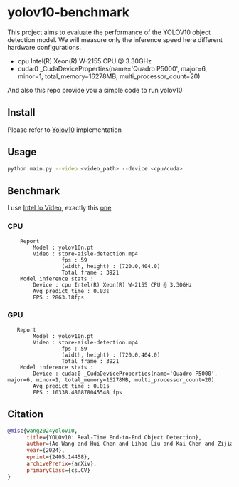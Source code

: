 # yolov10-benchmark

This project aims to evaluate the performance of the YOLOV10 object detection model. We will measure only the inference speed here different hardware configurations.

- cpu Intel(R) Xeon(R) W-2155 CPU @ 3.30GHz
- cuda:0 _CudaDeviceProperties(name='Quadro P5000', major=6, minor=1, total_memory=16278MB, multi_processor_count=20)

And also this repo provide you a simple code to run yolov10

## Install

Please refer to [Yolov10](https://github.com/THU-MIG/yolov10) implementation

## Usage

```bash
python main.py --video <video_path> --device <cpu/cuda>
```

## Benchmark

I use [Intel Io Video](https://github.com/intel-iot-devkit/sample-videos?tab=readme-ov-file), exactly this [one](https://github.com/intel-iot-devkit/sample-videos/raw/master/store-aisle-detection.mp4).

### CPU
```
    Report
        Model : yolov10n.pt
        Video : store-aisle-detection.mp4
                 fps : 59
                 (width, height) : (720.0,404.0)
                 Total frame : 3921
    Model inference stats :
        Device : cpu Intel(R) Xeon(R) W-2155 CPU @ 3.30GHz
        Avg predict time : 0.03s
        FPS : 2863.18fps
```

### GPU

```
   Report
        Model : yolov10n.pt
        Video : store-aisle-detection.mp4
                 fps : 59
                 (width, height) : (720.0,404.0)
                 Total frame : 3921
    Model inference stats :
        Device : cuda:0 _CudaDeviceProperties(name='Quadro P5000', major=6, minor=1, total_memory=16278MB, multi_processor_count=20)
        Avg predict time : 0.01s
        FPS : 10338.480878045548 fps
```

## Citation

```BibTeX
@misc{wang2024yolov10,
      title={YOLOv10: Real-Time End-to-End Object Detection}, 
      author={Ao Wang and Hui Chen and Lihao Liu and Kai Chen and Zijia Lin and Jungong Han and Guiguang Ding},
      year={2024},
      eprint={2405.14458},
      archivePrefix={arXiv},
      primaryClass={cs.CV}
}
```
